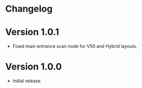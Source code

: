 # Changelog

# Version 1.0.1
- Fixed main entrance scan node for V50 and Hybrid layouts.

# Version 1.0.0
- Initial release.
